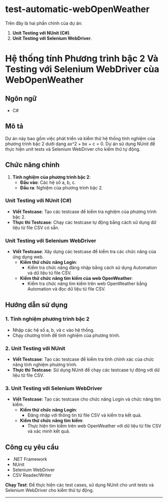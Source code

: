# test-automatic-webOpenWeather
Trên đây là hai phần chính của dự án:
1. **Unit Testing với NUnit (C#)**.
2. **Unit Testing với Selenium WebDriver**.
# Hệ thống tính Phương trình bậc 2 Và Testing với Selenium WebDriver cùa WebOpenWeather

## Ngôn ngữ
- C#

## Mô tả
Dự án này bao gồm việc phát triển và kiểm thử hệ thống tính nghiệm của phương trình bậc 2 dưới dạng ax^2 + bx + c = 0. Dự án sử dụng NUnit để thực hiện unit tests và Selenium WebDriver cho kiểm thử tự động.

## Chức năng chính

1. **Tính nghiệm của phương trình bậc 2**:
   - **Đầu vào**: Các hệ số a, b, c.
   - **Đầu ra**: Nghiệm của phương trình bậc 2.

### Unit Testing với NUnit (C#)
- **Viết Testcase**: Tạo các testcase để kiểm tra nghiệm của phương trình bậc 2.
- **Thực thi Testcase**: Chạy các testcase tự động bằng cách sử dụng dữ liệu từ file CSV có sẵn.

### Unit Testing với Selenium WebDriver
- **Viết Testcase**: Xây dựng các testcase để kiểm tra các chức năng của ứng dụng web.
  - **Kiểm thử chức năng Login**: 
    - Kiểm tra chức năng đăng nhập bằng cách sử dụng Automation và dữ liệu từ file CSV.
  - **Kiểm thử chức năng tìm kiếm của web OpenWeather**:
    - Kiểm tra chức năng tìm kiếm trên web OpenWeather bằng Automation và đọc dữ liệu từ file CSV.

## Hướng dẫn sử dụng

### 1. Tính nghiệm phương trình bậc 2
- Nhập các hệ số a, b, và c vào hệ thống.
- Chạy chương trình để tính nghiệm của phương trình.

### 2. Unit Testing với NUnit
- **Viết Testcase**: Tạo các testcase để kiểm tra tính chính xác của chức năng tính nghiệm phương trình.
- **Thực thi Testcase**: Sử dụng NUnit để chạy các testcase tự động với dữ liệu từ file CSV.

### 3. Unit Testing với Selenium WebDriver
- **Viết Testcase**: Tạo các testcase cho chức năng Login và chức năng tìm kiếm.
  - **Kiểm thử chức năng Login**:
    - Đăng nhập với thông tin từ file CSV và kiểm tra kết quả.
  - **Kiểm thử chức năng tìm kiếm**:
    - Thực hiện tìm kiếm trên web OpenWeather với dữ liệu từ file CSV và xác minh kết quả.

## Công cụ yêu cầu
- .NET Framework
- NUnit
- Selenium WebDriver
- CSV Reader/Writer

**Chạy Test**: Để thực hiện các test cases, sử dụng NUnit cho unit tests và Selenium WebDriver cho kiểm thử tự động.

---

